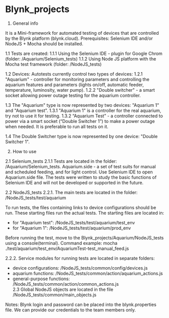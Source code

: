 # Blynk_projects

1. General info

It is a Mini-framework for automated testing of devices that are controlled by the Blynk platform (blynk.cloud).
Prerequisites: Selenium IDE and/or NodeJS + Mocha should be installed.

1.1 Tests are created:
1.1.1 Using the Selenium IDE - plugin for Google Chrom (folder: /Aquarium/Selenium_tests)
1.1.2 Using Node JS platform with the Mocha test framework (folder: /NodeJS_tests)

1.2 Devices:
Autotests currently control two types of devices:
1.2.1 "Aquarium" - controller for monitoring parameters and controlling the aquarium features and parameters (lights on/off, automatic feeder, temperature, luminosity, water pump).
1.2.2 "Double switcher" - a smart socket allowing power outage testing for the aquarium controller.

1.3 The "Aquarium" type is now represented by two devices: "Aquarium 1" and "Aquarium test".
1.3.1 "Aquarium 1"  is a controller for the real aquarium, try not to use it for testing.
1.3.2 “Aquarium Test” - a controller connected to power via a smart socket (“Double Switcher 1”) to make a power outage when needed. It is preferable to run all tests on it.

1.4 The Double Switcher type is now represented by one device: "Double Switcher 1".


2. How to use

2.1 Selenium_tests 
2.1.1 Tests are located in the folder: /Aquarium/Selenium_tests.
Aquarium.side - a set of test suits for manual and scheduled feeding, and for light control.
Use Selenium IDE to open Aquarium.side file. The tests were written to study the basic functions of Selenium IDE and will not be developed or supported in the future.

2.2  NodeJS_tests 
2.2.1. The main tests are located in the folder:  /NodeJS_tests/test/aquarium

To run tests, the files containing links to device configurations should be run. These starting files run the actual tests.
The starting files are located in:
  - for "Aquarium test": /NodeJS_tests/test/aquarium/test_env
  - for "Aquarium 1": /NodeJS_tests/test/aquarium/prod_env
 
Before running the test, move to the Blynk_projects/Aquarium/NodeJS_tests using a console(terminal). 
Command example: mocha ./test/aquarium/test_env/AquariumTest-test_manual_feed.js

2.2.2. Service modules for running tests are located in separate folders: 
- device configurations: /NodeJS_tests/common/config/devices.js
- aquarium functions: /NodeJS_tests/common/action/aquarium_actions.js
- general-purpose functions: /NodeJS_tests/common/action/common_actions.js  
2.3 Global NodeJS objects are located in the file /NodeJS_tests/common/main_objects.js

Notes: Blynk login and password can be placed into the blynk.properties file. We can provide our credentials to the team members only.



